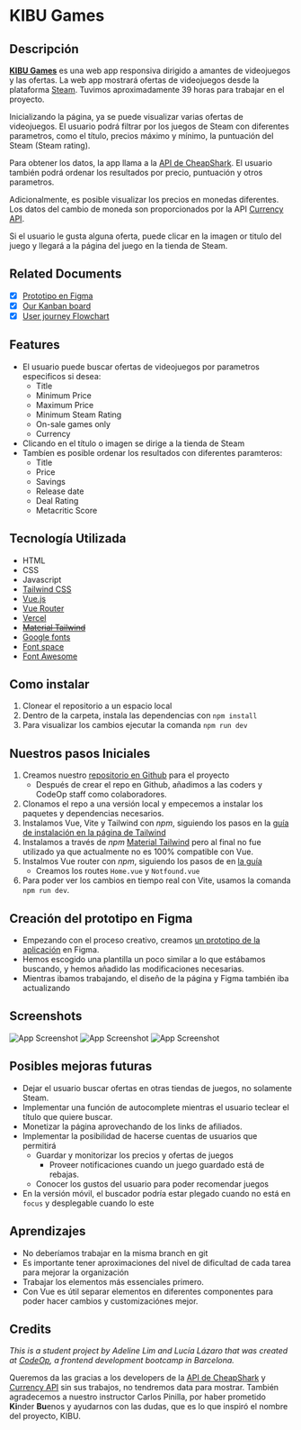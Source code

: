 # KIBU Games

## Descripción

[**KIBU Games**](https://kibu-games.vercel.app/) es una web app responsiva dirigido a amantes de videojuegos y las ofertas. La web app mostrará ofertas de videojuegos desde la plataforma [Steam](https://store.steampowered.com/). Tuvimos aproximadamente 39 horas para trabajar en el proyecto.

Inicializando la página, ya se puede visualizar varias ofertas de videojuegos. El usuario podrá filtrar por los juegos de Steam con diferentes parametros, como el título, precios máximo y mínimo, la puntuación del Steam (Steam rating).

Para obtener los datos, la app llama a la [API de CheapShark](https://apidocs.cheapshark.com/). El usuario también podrá ordenar los resultados por precio, puntuación y otros parametros.

Adicionalmente, es posible visualizar los precios en monedas diferentes. Los datos del cambio de moneda son proporcionados por la API [Currency API](https://github.com/fawazahmed0/currency-api#readme).

Si el usuario le gusta alguna oferta, puede clicar en la imagen or titulo del juego y llegará a la página del juego en la tienda de Steam.

## Related Documents

- [x] [Prototipo en Figma](https://bit.ly/3sg32E1)
- [x] [Our Kanban board](https://bit.ly/3z4yit8)
- [x] [User journey Flowchart](https://bit.ly/3f5ripf)

## Features

- El usuario puede buscar ofertas de videojuegos por parametros especificos si desea:
  - Title
  - Minimum Price
  - Maximum Price
  - Minimum Steam Rating
  - On-sale games only
  - Currency
- Clicando en el título o imagen se dirige a la tienda de Steam
- Tambíen es posible ordenar los resultados con diferentes paramteros:
  - Title
  - Price
  - Savings
  - Release date
  - Deal Rating
  - Metacritic Score

## Tecnología Utilizada

- HTML
- CSS
- Javascript
- [Tailwind CSS](https://tailwindcss.com)
- [Vue.js](https://vuejs.org/)
- [Vue Router](https://router.vuejs.org/)
- [Vercel](https://vercel.com/)
- ~~[Material Tailwind](https://www.material-tailwind.com/)~~
- [Google fonts](https://fonts.google.com/?query=poppins)
- [Font space](https://www.fontspace.com/debug-font-f53756)
- [Font Awesome](https://fontawesome.com/search)

## Como instalar

1. Clonear el repositorio a un espacio local
2. Dentro de la carpeta, instala las dependencias con `npm install`
3. Para visualizar los cambios ejecutar la comanda `npm run dev`

## Nuestros pasos Iniciales

1. Creamos nuestro [repositorio en Github](https://github.com/gatzcat/codeop-final-project) para el proyecto
    - Después de crear el repo en Github, añadimos a las coders y CodeOp staff como colaboradores.
2. Clonamos el repo a una versión local y empecemos a instalar los paquetes y dependencias necesarios.
3. Instalamos Vue, Vite y Tailwind con _npm_, siguiendo los pasos en la [guía de instalación en la página de Tailwind](https://tailwindcss.com/docs/guides/vite#vue)
4. Instalamos a través de _npm_ [Material Tailwind](https://www.material-tailwind.com/) pero al final no fue utilizado ya que actualmente no es 100% compatible con Vue.
5. Instalmos Vue router con _npm_, siguiendo los pasos de en [la guía](https://router.vuejs.org/installation.html)
    - Creamos los routes `Home.vue` y `Notfound.vue`
6. Para poder ver los cambios en tiempo real con Vite, usamos la comanda `npm run dev`.

## Creación del prototipo en Figma

- Empezando con el proceso creativo, creamos [un prototipo de la aplicación](https://bit.ly/3sg32E1) en Figma.
- Hemos escogido una plantilla un poco similar a lo que estábamos buscando, y hemos
añadido las modificaciones necesarias.
- Mientras ibamos trabajando, el diseño de la página y Figma también iba actualizando

## Screenshots
![App Screenshot](/src/img/screenshots/desktop.jpg)
![App Screenshot](/src/img/screenshots/tablet.jpg)
![App Screenshot](/src/img/screenshots/mobile.jpg)

## Posibles mejoras futuras

- Dejar el usuario buscar ofertas en otras tiendas de juegos, no solamente Steam.
- Implementar una función de autocomplete mientras el usuario teclear el título que quiere buscar.
- Monetizar la página aprovechando de los links de afiliados.
- Implementar la posibilidad de hacerse cuentas de usuarios que permitirá
  - Guardar y monitorizar los precios y ofertas de juegos
    - Proveer notificaciones cuando un juego guardado está de rebajas.
  - Conocer los gustos del usuario para poder recomendar juegos
- En la versión móvil, el buscador podría estar plegado cuando no está en `focus` y desplegable cuando lo este

## Aprendizajes

- No deberíamos trabajar en la misma branch en git
- Es importante tener aproximaciones del nivel de dificultad de cada tarea para mejorar la organización
- Trabajar los elementos más essenciales primero.
- Con Vue es útil separar elementos en diferentes componentes para poder hacer cambios y customizaciónes mejor.

## Credits

_This is a student project by Adeline Lim and Lucía Lázaro that was created at [CodeOp](http://codeop.tech), a frontend development bootcamp in Barcelona._

Queremos da las gracias a los developers de la [API de CheapShark](https://apidocs.cheapshark.com/) y [Currency API](https://github.com/fawazahmed0/) sin sus trabajos, no tendremos data para mostrar. También agradecemos a nuestro instructor Carlos Pinilla, por haber prometido **Ki**nder **Bu**enos y ayudarnos con las dudas, que es lo que inspiró el nombre del proyecto, KIBU.